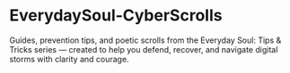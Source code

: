 # EverydaySoul-CyberScrolls
Guides, prevention tips, and poetic scrolls from the Everyday Soul: Tips &amp; Tricks series — created to help you defend, recover, and navigate digital storms with clarity and courage.
